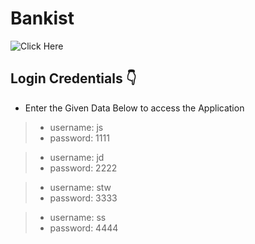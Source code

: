 # Bankist

![Click Here](https://prathameshbelurkar.github.io/Bankist/)

## Login Credentials 👇

- Enter the Given Data Below to access the Application

> - username: js
> - password: 1111

> - username: jd
> - password: 2222

> - username: stw
> - password: 3333

> - username: ss
> - password: 4444
